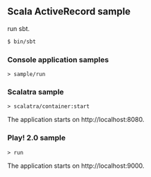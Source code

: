 ## Scala ActiveRecord sample

run sbt.

```sh
$ bin/sbt
```

### Console application samples

```
> sample/run
```

### Scalatra sample

```
> scalatra/container:start
```

The application starts on http://localhost:8080.

### Play! 2.0 sample

```
> run
```

The application starts on http://localhost:9000.
